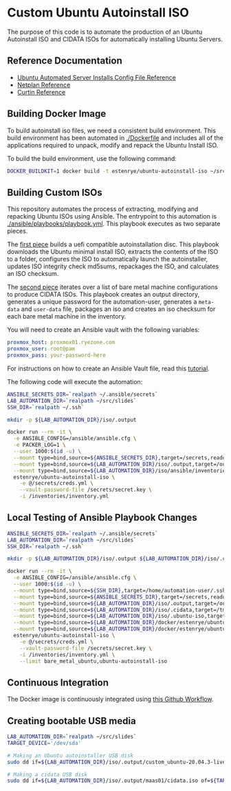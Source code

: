 # Custom Ubuntu Autoinstall ISO

The purpose of this code is to automate the production of an Ubuntu Autoinstall
ISO and CIDATA ISOs for automatically installing Ubuntu Servers.

## Reference Documentation

- [Ubuntu Automated Server Installs Config File Reference](https://ubuntu.com/server/docs/install/autoinstall-reference)
- [Netplan Reference](https://netplan.io/reference/)
- [Curtin Reference](https://curtin.readthedocs.io/en/latest/)

## Building Docker Image

To build autoinstall iso files, we need a consistent build environment.  This
build environment has been automated in [./Dockerfile](./Dockerfile) and includes
all of the applications required to unpack, modify and repack the Ubuntu Install
ISO.

To build the build environment, use the following command:

```bash
DOCKER_BUILDKIT=1 docker build -t estenrye/ubuntu-autoinstall-iso ~/src/slides/iso
```

## Building Custom ISOs

This repository automates the process of extracting, modifying and repacking
Ubuntu ISOs using Ansible.  The entrypoint to this automation is
[./ansible/playbooks/playbook.yml](./ansible/playbooks/playbook.yml).
This playbook executes as two separate pieces.

The [first piece](./ansible/playbooks/customize-iso-uefi.yml) builds a uefi
compatible autoinstallation disc.  This playbook downloads the Ubuntu minimal
install ISO, extracts the contents of the ISO to a folder, configures the ISO
to automatically launch the autoinstaller, updates ISO integrity check md5sums,
repackages the ISO, and calculates an ISO checksum.

The [second piece](./ansible/playbooks/cidata-iso.yml) iterates over a list of
bare metal machine configurations to produce CIDATA ISOs.  This playbook creates
an output directory, generates a unique password for the automation-user, generates
a `meta-data` and `user-data` file, packages an iso and creates an iso checksum
for each bare metal machine in the inventory.

You will need to create an Ansible vault with the following variables:

```yaml
proxmox_host: proxmox01.ryezone.com
proxmox_user: root@pam
proxmox_pass: your-password-here
```

For instructions on how to create an Ansible Vault file, read this [tutorial](../docs/ansible/creating-an-ansible-vault-file.md).

The following code will execute the automation:

```bash
ANSIBLE_SECRETS_DIR=`realpath ~/.ansible/secrets`
LAB_AUTOMATION_DIR=`realpath ~/src/slides`
SSH_DIR=`realpath ~/.ssh`

mkdir -p ${LAB_AUTOMATION_DIR}/iso/.output

docker run --rm -it \
  -e ANSIBLE_CONFIG=/ansible/ansible.cfg \
  -e PACKER_LOG=1 \
  --user 1000:$(id -u) \
  --mount type=bind,source=${ANSIBLE_SECRETS_DIR},target=/secrets,readonly \
  --mount type=bind,source=${LAB_AUTOMATION_DIR}/iso/.output,target=/output \
  --mount type=bind,source=${LAB_AUTOMATION_DIR}/iso/ansible/inventories,target=/inventories,readonly \
  estenrye/ubuntu-autoinstall-iso \
    -e @/secrets/creds.yml \
    --vault-password-file /secrets/secret.key \
    -i /inventories/inventory.yml
```

## Local Testing of Ansible Playbook Changes

```bash
ANSIBLE_SECRETS_DIR=`realpath ~/.ansible/secrets`
LAB_AUTOMATION_DIR=`realpath ~/src/slides`
SSH_DIR=`realpath ~/.ssh`

mkdir -p ${LAB_AUTOMATION_DIR}/iso/.output ${LAB_AUTOMATION_DIR}/iso/.cidata ${LAB_AUTOMATION_DIR}/iso/.ubuntu-iso

docker run --rm -it \
  -e ANSIBLE_CONFIG=/ansible/ansible.cfg \
  --user 1000:$(id -u) \
  --mount type=bind,source=${SSH_DIR},target=/home/automation-user/.ssh \
  --mount type=bind,source=${ANSIBLE_SECRETS_DIR},target=/secrets,readonly \
  --mount type=bind,source=${LAB_AUTOMATION_DIR}/iso/.output,target=/output \
  --mount type=bind,source=${LAB_AUTOMATION_DIR}/iso/.cidata,target=/tmp/cidata \
  --mount type=bind,source=${LAB_AUTOMATION_DIR}/iso/.ubuntu-iso,target=/tmp/ubuntu-iso \
  --mount type=bind,source=${LAB_AUTOMATION_DIR}/docker/estenrye/ubuntu-autoinstall-iso/ansible/inventories,target=/inventories,readonly \
  --mount type=bind,source=${LAB_AUTOMATION_DIR}/docker/estenrye/ubuntu-autoinstall-iso/ansible,target=/ansible,readonly \
  estenrye/ubuntu-autoinstall-iso \
    -e @/secrets/creds.yml \
    --vault-password-file /secrets/secret.key \
    -i /inventories/inventory.yml \
    --limit bare_metal_ubuntu,ubuntu-autoinstall-iso
```

## Continuous Integration

The Docker image is continuously integrated using [this Github Workflow](../.github/workflows/CI-estenrye-ubuntu-autoinstall-iso.yml).

## Creating bootable USB media

```bash
LAB_AUTOMATION_DIR=`realpath ~/src/slides`
TARGET_DEVICE='/dev/sda'

# Making an Ubuntu autoinstaller USB disk
sudo dd if=${LAB_AUTOMATION_DIR}/iso/.output/custom_ubuntu-20.04.3-live-server-amd64.iso of=${TARGET_DEVICE} bs=4M status=progress

# Making a cidata USB disk
sudo dd if=${LAB_AUTOMATION_DIR}/iso/.output/maas01/cidata.iso of=${TARGET_DEVICE} bs=4M status=progress
```
